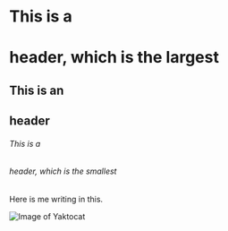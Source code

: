 <link href="stylesheet.css" rel="stylesheet"></https://raw.githubusercontent.com/kggonzalez/gonzalez-knowledge/New-Start---7.27.2022/stylesheet.css?token=GHSAT0AAAAAABWGJVVISLQ4564NLLUHKXD4YXBPYUA>

# This is a <h1> header, which is the largest
## This is an <h2> header
###### This is a <h6> header, which is the smallest

Here is me writing in this. 

![Image of Yaktocat](https://octodex.github.com/images/yaktocat.png)
